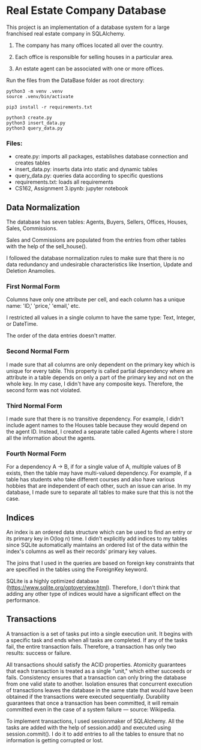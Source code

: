 # Real Estate Company Database

This project is an implementation of a database system for a large franchised real estate company in SQLAlchemy. 

1. The company has many offices located all over the country. 

2. Each office is responsible for selling houses in a particular area.

3. An estate agent can be associated with one or more offices.



Run the files from the DataBase folder as root directory:

```
python3 -m venv .venv
source .venv/bin/activate

pip3 install -r requirements.txt

python3 create.py
python3 insert_data.py
python3 query_data.py
```

### Files:
- create.py: imports all packages, establishes database connection and creates tables
- insert_data.py: inserts data into static and dynamic tables
- query_data.py: queries data according to specific questions
- requirements.txt: loads all requirements
- CS162, Assignment 3.ipynb: jupyter notebook

## Data Normalization

The database has seven tables: Agents, Buyers, Sellers, Offices, Houses, Sales, Commissions.

Sales and Commissions are populated from the entries from other tables with the help of the sell_house().

I followed the database normalization rules to make sure that there is no data redundancy and undesirable characteristics like Insertion, Update and Deletion Anamolies.

### First Normal Form

Columns have only one attribute per cell, and each column has a unique name: 'ID,' 'price,' 'email,' etc.

I restricted all values in a single column to have the same type: Text, Integer, or DateTime.

The order of the data entries doesn't matter.

### Second Normal Form

I made sure that all columns are only dependent on the primary key which is unique for every table. This property is called partial dependency where an attribute in a table depends on only a part of the primary key and not on the whole key. In my case, I didn't have any composite keys. Therefore, the second form was not violated. 

### Third Normal Form

I made sure that there is no transitive dependency. For example, I didn't include agent names to the Houses table because they would depend on the agent ID. Instead, I created a separate table called Agents where I store all the information about the agents.

### Fourth Normal Form

For a dependency A → B, if for a single value of A, multiple values of B exists, then the table may have multi-valued dependency. For example, if a table has students who take different courses and also have various hobbies that are independent of each other, such an issue can arise. In my database, I made sure to separate all tables to make sure that this is not the case.

## Indices

An index is an ordered data structure which can be used to find an entry or its primary key in O(log n) time. I didn't explicitly add indices to my tables since SQLite automatically maintains an ordered list of the data within the index's columns as well as their records' primary key values.

The joins that I used in the queries are based on foreign key constraints that are specified in the tables using the ForeignKey keyword.

SQLite is a highly optimized database (https://www.sqlite.org/optoverview.html). Therefore, I don't think that adding any other type of indices would have a significant effect on the performance.

## Transactions

A transaction is a set of tasks put into a single execution unit. It begins with a specific task and ends when all tasks are completed. If any of the tasks fail, the entire transaction fails. Therefore, a transaction has only two results: success or failure.

All transactions should satisfy the ACID properties. Atomicity guarantees that each transaction is treated as a single "unit," which either succeeds or fails. Consistency ensures that a transaction can only bring the database from one valid state to another. Isolation ensures that concurrent execution of transactions leaves the database in the same state that would have been obtained if the transactions were executed sequentially. Durability guarantees that once a transaction has been committed, it will remain committed even in the case of a system failure — source: Wikipedia.

To implement transactions, I used sessionmaker of SQLAlchemy. All the tasks are added with the help of session.add() and executed using session.commit(). I do it to add entries to all the tables to ensure that no information is getting corrupted or lost.



